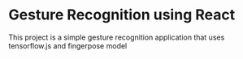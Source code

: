 # Gesture Recognition using React

This project is a simple gesture recognition application that uses tensorflow.js and fingerpose model

